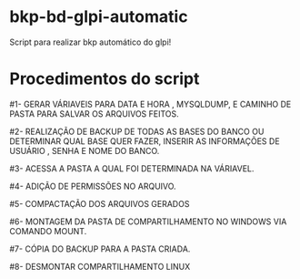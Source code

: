 # bkp-bd-glpi-automatic
Script para realizar bkp automático do glpi!

# Procedimentos do script 

#1- GERAR VÁRIAVEIS PARA DATA E HORA , MYSQLDUMP, E CAMINHO DE PASTA PARA SALVAR OS ARQUIVOS FEITOS. 

#2- REALIZAÇÃO DE BACKUP DE TODAS AS BASES DO BANCO OU DETERMINAR QUAL BASE QUER FAZER, INSERIR AS INFORMAÇÕES DE USUÁRIO , SENHA E NOME DO BANCO. 

#3- ACESSA A PASTA A QUAL FOI DETERMINADA NA VÁRIAVEL.

#4- ADIÇÃO DE PERMISSÕES NO ARQUIVO. 

#5- COMPACTAÇÃO DOS ARQUIVOS GERADOS 

#6- MONTAGEM DA PASTA DE COMPARTILHAMENTO NO WINDOWS VIA COMANDO MOUNT.

#7- CÓPIA DO BACKUP PARA A PASTA CRIADA. 

#8- DESMONTAR COMPARTILHAMENTO LINUX
